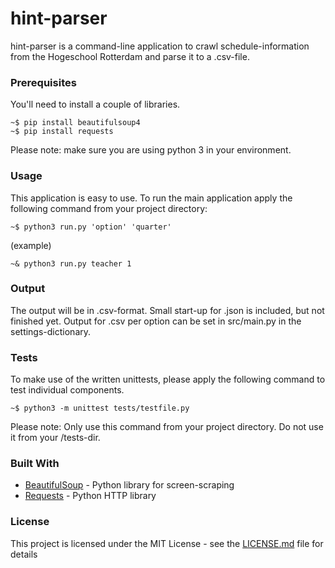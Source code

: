 # hint-parser

hint-parser is a command-line application to crawl schedule-information from the Hogeschool Rotterdam and parse it to a .csv-file.

### Prerequisites

You'll need to install a couple of libraries.

```
~$ pip install beautifulsoup4
~$ pip install requests
```

Please note: make sure you are using python 3 in your environment.

### Usage

This application is easy to use. To run the main application apply the following command from your project directory:

```
~$ python3 run.py 'option' 'quarter'
```
(example)
```
~& python3 run.py teacher 1
```

### Output

The output will be in .csv-format. Small start-up for .json is included, but not finished yet.
Output for .csv per option can be set in src/main.py in the settings-dictionary.

### Tests

To make use of the written unittests, please apply the following command to test individual components.

```
~$ python3 -m unittest tests/testfile.py
```

Please note: Only use this command from your project directory. Do not use it from your /tests-dir.

### Built With

* [BeautifulSoup](https://www.crummy.com/software/BeautifulSoup/) - Python library for screen-scraping
* [Requests](https://maven.apache.org/) - Python HTTP library 

### License

This project is licensed under the MIT License - see the [LICENSE.md](https://github.com/Bolinooo/hint-parser/blob/master/LICENSE) file for details
